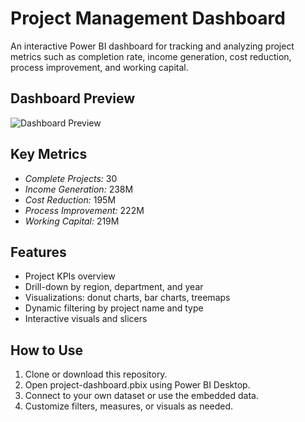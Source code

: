 # Project Management Dashboard

An interactive Power BI dashboard for tracking and analyzing project metrics such as completion rate, income generation, cost reduction, process improvement, and working capital.

## Dashboard Preview

![Dashboard Preview](https://github.com/user-attachments/assets/cf98e028-76a9-443a-8ae4-28c63fcd5127)


## Key Metrics

- *Complete Projects:* 30
- *Income Generation:* 238M
- *Cost Reduction:* 195M
- *Process Improvement:* 222M
- *Working Capital:* 219M

## Features

- Project KPIs overview
- Drill-down by region, department, and year
- Visualizations: donut charts, bar charts, treemaps
- Dynamic filtering by project name and type
- Interactive visuals and slicers

## How to Use

1. Clone or download this repository.
2. Open project-dashboard.pbix using Power BI Desktop.
3. Connect to your own dataset or use the embedded data.
4. Customize filters, measures, or visuals as needed.

